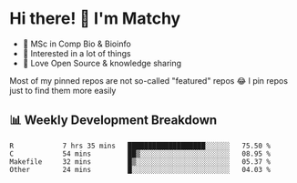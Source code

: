 # Hi there! 👋 I'm Matchy

- 🧬 MSc in Comp Bio & Bioinfo
- 🎈 Interested in a lot of things
- 💜 Love Open Source & knowledge sharing

Most of my pinned repos are not so-called "featured" repos 😂 I pin repos just to find them more easily

## 📊 Weekly Development Breakdown

<!--START_SECTION:waka-->

```text
R            7 hrs 35 mins   ███████████████████░░░░░░   75.50 %
C            54 mins         ██▒░░░░░░░░░░░░░░░░░░░░░░   08.95 %
Makefile     32 mins         █▒░░░░░░░░░░░░░░░░░░░░░░░   05.37 %
Other        24 mins         █░░░░░░░░░░░░░░░░░░░░░░░░   04.03 %
```

<!--END_SECTION:waka-->
